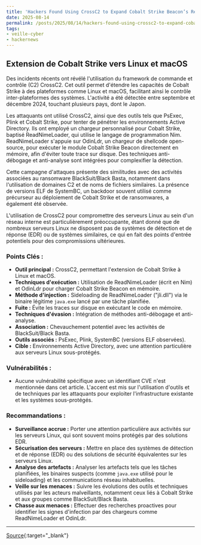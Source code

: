 ```yaml
---
title: 'Hackers Found Using CrossC2 to Expand Cobalt Strike Beacon’s Reach to Linux and macOS'
date: 2025-08-14
permalink: /posts/2025/08/14/hackers-found-using-crossc2-to-expand-cobalt-strike-beacons-reach-to-linux-and-macos/
tags:
- veille-cyber
- hackernews
---
```

## Extension de Cobalt Strike vers Linux et macOS

Des incidents récents ont révélé l'utilisation du framework de commande et contrôle (C2) CrossC2. Cet outil permet d'étendre les capacités de Cobalt Strike à des plateformes comme Linux et macOS, facilitant ainsi le contrôle inter-plateformes des systèmes. L'activité a été détectée entre septembre et décembre 2024, touchant plusieurs pays, dont le Japon.

Les attaquants ont utilisé CrossC2, ainsi que des outils tels que PsExec, Plink et Cobalt Strike, pour tenter de pénétrer les environnements Active Directory. Ils ont employé un chargeur personnalisé pour Cobalt Strike, baptisé ReadNimeLoader, qui utilise le langage de programmation Nim. ReadNimeLoader s'appuie sur OdinLdr, un chargeur de shellcode open-source, pour exécuter le module Cobalt Strike Beacon directement en mémoire, afin d'éviter toute trace sur disque. Des techniques anti-débogage et anti-analyse sont intégrées pour complexifier la détection.

Cette campagne d'attaques présente des similitudes avec des activités associées au ransomware BlackSuit/Black Basta, notamment dans l'utilisation de domaines C2 et de noms de fichiers similaires. La présence de versions ELF de SystemBC, un backdoor souvent utilisé comme précurseur au déploiement de Cobalt Strike et de ransomwares, a également été observée.

L'utilisation de CrossC2 pour compromettre des serveurs Linux au sein d'un réseau interne est particulièrement préoccupante, étant donné que de nombreux serveurs Linux ne disposent pas de systèmes de détection et de réponse (EDR) ou de systèmes similaires, ce qui en fait des points d'entrée potentiels pour des compromissions ultérieures.

### Points Clés :

*   **Outil principal :** CrossC2, permettant l'extension de Cobalt Strike à Linux et macOS.
*   **Techniques d'exécution :** Utilisation de ReadNimeLoader (écrit en Nim) et OdinLdr pour charger Cobalt Strike Beacon en mémoire.
*   **Méthode d'injection :** Sideloading de ReadNimeLoader ("jli.dll") via le binaire légitime `java.exe` lancé par une tâche planifiée.
*   **Fuite :** Évite les traces sur disque en exécutant le code en mémoire.
*   **Techniques d'évasion :** Intégration de méthodes anti-débogage et anti-analyse.
*   **Association :** Chevauchement potentiel avec les activités de BlackSuit/Black Basta.
*   **Outils associés :** PsExec, Plink, SystemBC (versions ELF observées).
*   **Cible :** Environnements Active Directory, avec une attention particulière aux serveurs Linux sous-protégés.

### Vulnérabilités :

*   Aucune vulnérabilité spécifique avec un identifiant CVE n'est mentionnée dans cet article. L'accent est mis sur l'utilisation d'outils et de techniques par les attaquants pour exploiter l'infrastructure existante et les systèmes sous-protégés.

### Recommandations :

*   **Surveillance accrue :** Porter une attention particulière aux activités sur les serveurs Linux, qui sont souvent moins protégés par des solutions EDR.
*   **Sécurisation des serveurs :** Mettre en place des systèmes de détection et de réponse (EDR) ou des solutions de sécurité équivalentes sur les serveurs Linux.
*   **Analyse des artefacts :** Analyser les artefacts tels que les tâches planifiées, les binaires suspects (comme `java.exe` utilisé pour le sideloading) et les communications réseau inhabituelles.
*   **Veille sur les menaces :** Suivre les évolutions des outils et techniques utilisés par les acteurs malveillants, notamment ceux liés à Cobalt Strike et aux groupes comme BlackSuit/Black Basta.
*   **Chasse aux menaces :** Effectuer des recherches proactives pour identifier les signes d'infection par des chargeurs comme ReadNimeLoader et OdinLdr.

---
[Source](https://thehackernews.com/2025/08/researchers-warn-crossc2-expands-cobalt.html){:target="_blank"}
